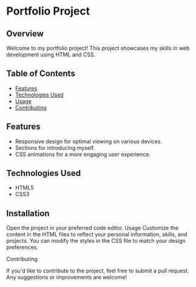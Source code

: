 # Portfolio Project

## Overview

Welcome to my portfolio project! This project showcases my skills in web development using HTML and CSS. 

## Table of Contents

- [Features](#features)
- [Technologies Used](#technologies-used)
- [Usage](#usage)
- [Contributing](#contributing)



## Features

- Responsive design for optimal viewing on various devices.
- Sections for introducing myself.
- CSS animations for a more engaging user experience.

## Technologies Used

- HTML5
- CSS3

## Installation

Open the project in your preferred code editor.
Usage
Customize the content in the HTML files to reflect your personal information, skills, and projects. You can modify the styles in the CSS file to match your design preferences.

Contributing

If you'd like to contribute to the project, feel free to submit a pull request. Any suggestions or improvements are welcome!
